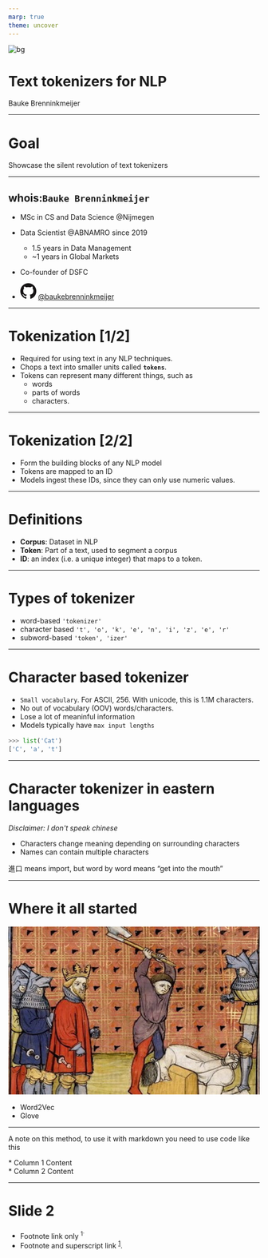 ```yaml
---
marp: true
theme: uncover
---
```


<!-- _class: invert lead -->

![bg](images/title-background.png)

# Text tokenizers for NLP

Bauke Brenninkmeijer

<!-- footer: DSFC 2022 -->

---

# Goal
Showcase the silent revolution of text tokenizers

<!-- footer: DSFC 2022 • **Text Tokenizers for NLP** • Bauke Brenninkmeijer-->

---

## whois:`Bauke Brenninkmeijer`

- MSc in CS and Data Science @Nijmegen
- Data Scientist @ABNAMRO since 2019
    - 1.5 years in Data Management
    - ~1 years in Global Markets
- Co-founder of DSFC

- [![](/images/GitHub-Mark-32px.png)](https://github.com/Baukebrenninkmeijer) [@baukebrenninkmeijer](https://github.com/Baukebrenninkmeijer)


---

# Tokenization [1/2]
- Required for using text in any NLP techniques.
- Chops a text into smaller units called **`tokens`**.
- Tokens can represent many different things, such as
    - words
    - parts of words
    - characters.

---

# Tokenization [2/2]

- Form the building blocks of any NLP model
- Tokens are mapped to an ID
- Models ingest these IDs, since they can only use numeric values.


---

# Definitions

- **Corpus**: Dataset in NLP
- **Token**: Part of a text, used to segment a corpus
- **ID**: an index (i.e. a unique integer) that maps to a token.

---

# Types of tokenizer

- word-based
`'tokenizer'`
- character based
`'t', 'o', 'k', 'e', 'n', 'i', 'z', 'e', 'r'`
- subword-based
`'token', 'izer'`

---

# Character based tokenizer

- `Small vocabulary`. For ASCII, 256. With unicode, this is 1.1M characters.
- No out of vocabulary (OOV) words/characters.
- Lose a lot of meaninful information
- Models typically have `max input lengths`

```python
>>> list('Cat')
['C', 'a', 't']
```

---

# Character tokenizer in eastern languages
*Disclaimer: I don't speak chinese*

- Characters change meaning depending on surrounding characters
- Names can contain multiple characters

進口 means import, but word by word means “get into the mouth”

---

# Where it all started

![bg right](images/middle-ages.png)

- Word2Vec
- Glove

---
A note on this method, to use it with markdown you need to use code like this
<section class="hbox">	<div class="container"> <div class="flex-col" data-markdown> * Column 1 Content </div> <div class="flex-col" data-markdown> * Column 2 Content </div> </div> </section>

---
# Slide 2

- Footnote link only <sup>1<sup>.
- Footnote and superscript link <sup>[1][1]</sup>.

[1]: https://www.google.com